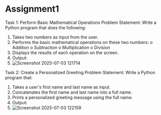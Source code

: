 # Assignment1
Task 1: Perform Basic Mathematical Operations
Problem Statement: Write a Python program that does the following:
1.  Takes two numbers as input from the user.
2.  Performs the basic mathematical operations on these two numbers:
o	Addition
o	Subtraction
o	Multiplication
o	Division
3.  Displays the results of each operation on the screen.
4.  Output:
5.  ![Screenshot 2025-07-03 121714](https://github.com/user-attachments/assets/408437c6-38e2-4c5e-a585-e860c118f9b4)


Task 2: Create a Personalized Greeting
Problem Statement: Write a Python program that:
1.  Takes a user's first name and last name as input.
2.  Concatenates the first name and last name into a full name.
3.  Prints a personalized greeting message using the full name.
4.  Output:
5.  ![Screenshot 2025-07-03 122159](https://github.com/user-attachments/assets/9b2e55e2-4b93-4d9b-928d-c11078a4b3f0)
